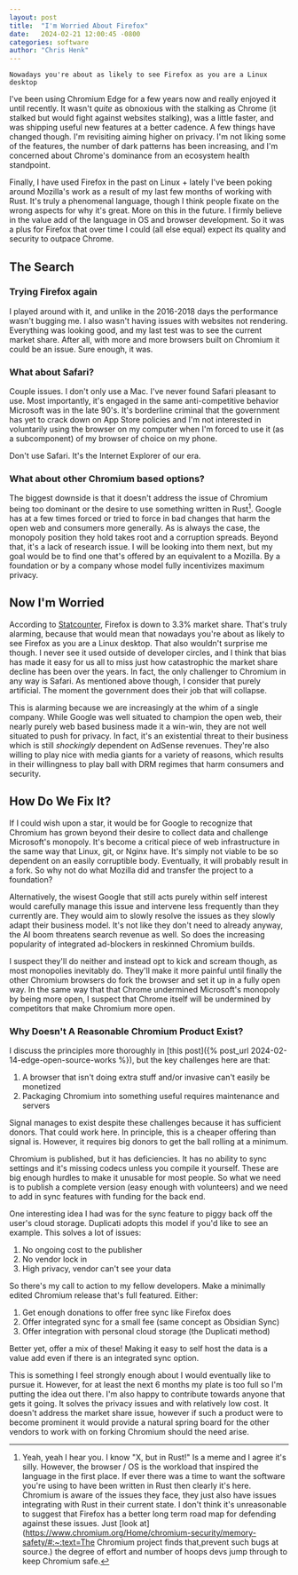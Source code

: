 ```yaml
---
layout: post
title:  "I'm Worried About Firefox"
date:   2024-02-21 12:00:45 -0800
categories: software
author: "Chris Henk"
---
```


`Nowadays you're about as likely to see Firefox as you are a Linux desktop`

I've been using Chromium Edge for a few years now and really enjoyed it until recently. It wasn't *quite* as obnoxious with the stalking as Chrome (it stalked but would fight against websites stalking), was a little faster, and was shipping useful new features at a better cadence. A few things have changed though. I'm revisiting aiming higher on privacy. I'm not liking some of the features, the number of dark patterns has been increasing, and I'm concerned about Chrome's dominance from an ecosystem health standpoint.

Finally, I have used Firefox in the past on Linux + lately I've been poking around Mozilla's work as a result of my last few months of working with Rust. It's truly a phenomenal language, though I think people fixate on the wrong aspects for why it's great. More on this in the future. I firmly believe in the value add of the language in OS and browser development. So it was a plus for Firefox that over time I could (all else equal) expect its quality and security to outpace Chrome.

## The Search

### Trying Firefox again

I played around with it, and unlike in the 2016-2018 days the performance wasn't bugging me. I also wasn't having issues with websites not rendering. Everything was looking good, and my last test was to see the current market share. After all, with more and more browsers built on Chromium it could be an issue. Sure enough, it was.

### What about Safari?

Couple issues. I don't only use a Mac. I've never found Safari pleasant to use. Most importantly, it's engaged in the same anti-competitive behavior Microsoft was in the late 90's. It's borderline criminal that the government has yet to crack down on App Store policies and I'm not interested in voluntarily using the browser on my computer when I'm forced to use it (as a subcomponent) of my browser of choice on my phone.

Don't use Safari. It's the Internet Explorer of our era.

### What about other Chromium based options?

The biggest downside is that it doesn't address the issue of Chromium being too dominant or the desire to use something written in Rust[^1]. Google has at a few times forced or tried to force in bad changes that harm the open web and consumers more generally. As is always the case, the monopoly position they hold takes root and a corruption spreads. Beyond that, it's a lack of research issue. I will be looking into them next, but my goal would be to find one that's offered by an equivalent to a Mozilla. By a foundation or by a company whose model fully incentivizes maximum privacy.

## Now I'm Worried

According to [Statcounter](https://gs.statcounter.com/browser-market-share), Firefox is down to 3.3% market share. That's truly alarming, because that would mean that nowadays you're about as likely to see Firefox as you are a Linux desktop. That also wouldn't surprise me though. I never see it used outside of developer circles, and I think that bias has made it easy for us all to miss just how catastrophic the market share decline has been over the years. In fact, the only challenger to Chromium in any way is Safari. As mentioned above though, I consider that purely artificial. The moment the government does their job that will collapse.

This is alarming because we are increasingly at the whim of a single company. While Google was well situated to champion the open web, their nearly purely web based business made it a win-win, they are not well situated to push for privacy. In fact, it's an existential threat to their business which is still *shockingly* dependent on AdSense revenues. They're also willing to play nice with media giants for a variety of reasons, which results in their willingness to play ball with DRM regimes that harm consumers and security.

## How Do We Fix It?

If I could wish upon a star, it would be for Google to recognize that Chromium has grown beyond their desire to collect data and challenge Microsoft's monopoly. It's become a critical piece of web infrastructure in the same way that Linux, git, or Nginx have. It's simply not viable to be so dependent on an easily corruptible body. Eventually, it will probably result in a fork. So why not do what Mozilla did and transfer the project to a foundation?

Alternatively, the wisest Google that still acts purely within self interest would carefully manage this issue and intervene less frequently than they currently are. They would aim to slowly resolve the issues as they slowly adapt their business model. It's not like they don't need to already anyway, the AI boom threatens search revenue as well. So does the increasing popularity of integrated ad-blockers in reskinned Chromium builds.

I suspect they'll do neither and instead opt to kick and scream though, as most monopolies inevitably do. They'll make it more painful until finally the other Chromium browsers do fork the browser and set it up in a fully open way. In the same way that that Chrome undermined Microsoft's monopoly by being more open, I suspect that Chrome itself will be undermined by competitors that make Chromium more open.

### Why Doesn't A Reasonable Chromium Product Exist?

I discuss the principles more thoroughly in [this post]({% post_url 2024-02-14-edge-open-source-works %}), but the key challenges here are that:

1. A browser that isn't doing extra stuff and/or invasive can't easily be monetized
2. Packaging Chromium into something useful requires maintenance and servers

Signal manages to exist despite these challenges because it has sufficient donors. That could work here. In principle, this is a cheaper offering than signal is. However, it requires big donors to get the ball rolling at a minimum.

Chromium is published, but it has deficiencies. It has no ability to sync settings and it's missing codecs unless you compile it yourself. These are big enough hurdles to make it unusable for most people. So what we need is to publish a complete version (easy enough with volunteers) and we need to add in sync features with funding for the back end.

One interesting idea I had was for the sync feature to piggy back off the user's cloud storage. Duplicati adopts this model if you'd like to see an example. This solves a lot of issues:

1. No ongoing cost to the publisher
2. No vendor lock in
3. High privacy, vendor can't see your data 

So there's my call to action to my fellow developers. Make a minimally edited Chromium release that's full featured. Either:

1. Get enough donations to offer free sync like Firefox does
2. Offer integrated sync for a small fee (same concept as Obsidian Sync)
3. Offer integration with personal cloud storage (the Duplicati method)

Better yet, offer a mix of these! Making it easy to self host the data is a value add even if there is an integrated sync option.

This is something I feel strongly enough about I would eventually like to pursue it. However, for at least the next 6 months my plate is too full so I'm putting the idea out there. I'm also happy to contribute towards anyone that gets it going. It solves the privacy issues and with relatively low cost. It doesn't address the market share issue, however if such a product were to become prominent it would provide a natural spring board for the other vendors to work with on forking Chromium should the need arise. 

[^1]: Yeah, yeah I hear you. I know "X, but in Rust!" Is a meme and I agree it's silly. However, the browser / OS is the workload that inspired the language in the first place. If ever there was a time to want the software you're using to have been written in Rust then clearly it's here. Chromium is aware of the issues they face, they just also have issues integrating with Rust in their current state. I don't think it's unreasonable to suggest that Firefox has a better long term road map for defending against these issues. Just [look at](https://www.chromium.org/Home/chromium-security/memory-safety/#:~:text=The Chromium project finds that,prevent such bugs at source.) the degree of effort and number of hoops devs jump through to keep Chromium safe.
